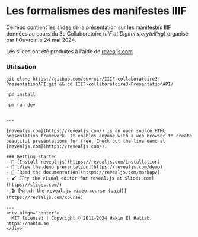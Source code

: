 # Les formalismes des manifestes IIIF

Ce repo contient les slides de la présentation sur les manifestes IIIF données au cours du 3e Collaboratoire (*IIIF et Digital storytelling*) organisé par l'Ouvroir le 24 mai 2024. 

Les slides ont été produites à l'aide de [revealjs.com](https://revealjs.com/). 

### Utilisation


`git clone https://github.com/ouvroir/IIIF-collaboratoire3-PresentationAPI.git && cd IIIF-collaboratoire3-PresentationAPI/`

`npm install`

`npm run dev`
```

---

[revealjs.com](https://revealjs.com/) is an open source HTML presentation framework. It enables anyone with a web browser to create beautiful presentations for free. Check out the live demo at [revealjs.com](https://revealjs.com/).

### Getting started
- 🚀 [Install reveal.js](https://revealjs.com/installation)
- 👀 [View the demo presentation](https://revealjs.com/demo)
- 📖 [Read the documentation](https://revealjs.com/markup/)
- 🖌 [Try the visual editor for reveal.js at Slides.com](https://slides.com/)
- 🎬 [Watch the reveal.js video course (paid)](https://revealjs.com/course)

--- 
<div align="center">
  MIT licensed | Copyright © 2011-2024 Hakim El Hattab, https://hakim.se
</div>
